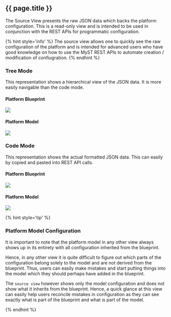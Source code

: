 ## {{ page.title }}

The Source View presents the raw JSON data which backs the platform configuration. This is a read-only view and is intended to be used in conjunction with the REST APIs for programmatic configuration.

{% hint style='info' %}
The source view allows one to quickly see the raw configuration of the platform and is intended for advanced users who have good knowledge on how to use the MyST REST APIs to automate creation / modification of confiugration.
{% endhint %}

### Tree Mode

This representation shows a hierarchical view of the JSON data. It is more easily navigable than the code mode.

#### Platform Blueprint

![](img/blueprintSourceTree.png)

#### Platform Model

![](img/modelSourceTree.png)


### Code Mode

This representation shows the actual formatted JSON data. This can easily by copied and pasted into REST API calls.

#### Platform Blueprint

![](img/blueprintSourceCode.png)

#### Platform Model

![](img/modelSourceCode.png)

{% hint style='tip' %}

### Platform Model Configuration

It is important to note that the platform model in any other view always shows up in its entirety with all configuration inherited from the blueprint.

Hence, in any other view it is quite difficult to figure out which parts of the configuration belong solely to the model and are not derived from the blueprint. Thus, users can easily make mistakes and start putting things into the model which they should perhaps have added in the blueprint.

The `source view` however shows only the model configuration and does not show what it inherits from the blueprint. Hence, a quick glance at this view can easily help users reconcile mistakes in configuration as they can see exactly what is part of the blueprint and what is part of the model.

{% endhint %}   